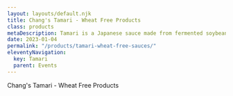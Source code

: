 ```yaml
---
layout: layouts/default.njk
title: Chang's Tamari - Wheat Free Products
class: products
metaDescription: Tamari is a Japanese sauce made from fermented soybeans. Use ours to create authentic Asian cuisine to serve up in so many ways!
date: 2023-01-04
permalink: "/products/tamari-wheat-free-sauces/"
eleventyNavigation:
  key: Tamari
  parent: Events
---
```

Chang's Tamari - Wheat Free Products



